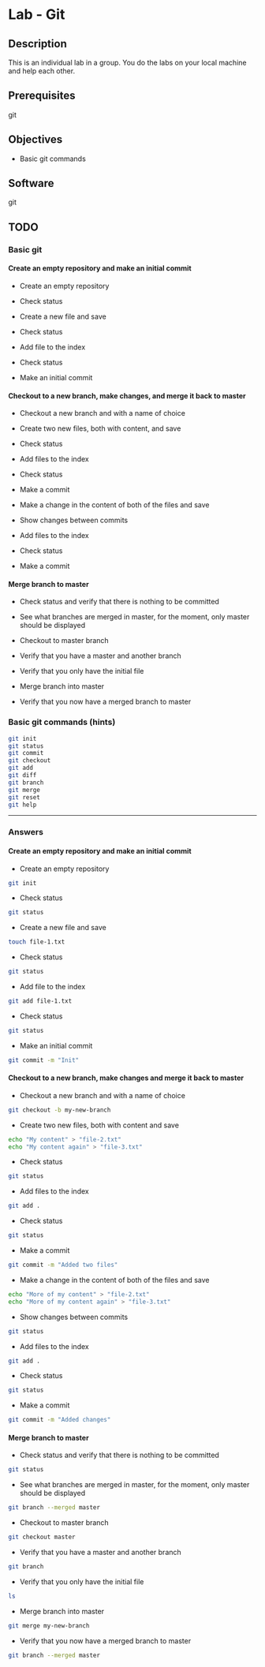 # Lab - Git

## Description

This is an individual lab in a group. You do the labs on your local machine and help each other.

## Prerequisites

git

## Objectives

- Basic git commands

## Software

git

## TODO

### Basic git

#### Create an empty repository and make an initial commit

- Create an empty repository

- Check status

- Create a new file and save

- Check status

- Add file to the index

- Check status

- Make an initial commit

#### Checkout to a new branch, make changes, and merge it back to master

- Checkout a new branch and with a name of choice

- Create two new files, both with content, and save

- Check status

- Add files to the index

- Check status

- Make a commit

- Make a change in the content of both of the files and save

- Show changes between commits

- Add files to the index

- Check status

- Make a commit

#### Merge branch to master

- Check status and verify that there is nothing to be committed

- See what branches are merged in master, for the moment, only master should be displayed

- Checkout to master branch

- Verify that you have a master and another branch

- Verify that you only have the initial file

- Merge branch into master

- Verify that you now have a merged branch to master

### Basic git commands (hints)

```bash
git init
git status
git commit
git checkout
git add
git diff
git branch
git merge
git reset
git help
```
---

### Answers

#### Create an empty repository and make an initial commit

- Create an empty repository

```bash
git init
```

- Check status

```bash
git status
```

- Create a new file and save

```bash
touch file-1.txt
```

- Check status

```bash
git status
```

- Add file to the index

```bash
git add file-1.txt
```

- Check status

```bash
git status
```

- Make an initial commit

```bash
git commit -m "Init"
```

#### Checkout to a new branch, make changes and merge it back to master

- Checkout a new branch and with a name of choice

```bash
git checkout -b my-new-branch
```

- Create two new files, both with content and save

```bash
echo "My content" > "file-2.txt"
echo "My content again" > "file-3.txt"
```

- Check status

```bash
git status
```

- Add files to the index

```bash
git add .
```

- Check status

```bash
git status
```

- Make a commit

```bash
git commit -m "Added two files"
```

- Make a change in the content of both of the files and save

```bash
echo "More of my content" > "file-2.txt"
echo "More of my content again" > "file-3.txt"
```

- Show changes between commits

```bash
git status
```

- Add files to the index

```bash
git add .
```

- Check status

```bash
git status
```

- Make a commit

```bash
git commit -m "Added changes"
```

#### Merge branch to master

- Check status and verify that there is nothing to be committed

```bash
git status
```

- See what branches are merged in master, for the moment, only master should be displayed

```bash
git branch --merged master
```

- Checkout to master branch

```bash
git checkout master
```

- Verify that you have a master and another branch

```bash
git branch
```

- Verify that you only have the initial file

```bash
ls
```

- Merge branch into master

```bash
git merge my-new-branch
```

- Verify that you now have a merged branch to master

```bash
git branch --merged master
```
